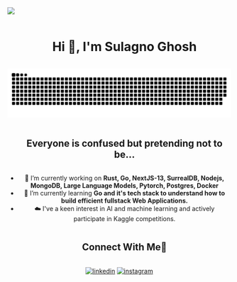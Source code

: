 
<!--horizontal divider(gradiant)-->
<img src="https://user-images.githubusercontent.com/73097560/115834477-dbab4500-a447-11eb-908a-139a6edaec5c.gif">

<!--h1 without bottom border-->
<div id="user-content-toc" align = "center">
    <ul align = "center">
    <summary><h1 style="display: inline-block">Hi 👋, I'm Sulagno Ghosh</h1></summary>
    </ul>
</div>


<!--- snake -->
<div align="center">
  <a>
    <img src="https://github.com/1999AZZAR/1999AZZAR/blob/readme/resources/img/grid-snake.svg" alt="snake">
  </a>
</div>

<!--h2 without bottom border-->
<div id="user-content-toc" align = "center">
  <ul align="center">
    <summary><h2 style="display: inline-block">Everyone is confused but pretending not to be...</h2></summary>
  </ul>
</div>


<!--Intro start-->
<div align = "center">


- 🔭 I’m currently working on **Rust, Go, NextJS-13, SurrealDB, Nodejs, MongoDB, Large Language Models, Pytorch, Postgres, Docker**
- 🌱 I’m currently learning **Go and it's tech stack to understand how to build efficient fullstack Web Applications.**
- ☁️ I've a keen interest in AI and machine learning and actively participate in Kaggle competitions.


</div>

<!-- Connect with me -->
<!--h2 without bottom border-->
<div id="user-content-toc" align = "center">
  <ul align="center">
    <summary><h2 style="display: inline-block">Connect With Me🤝</h2></summary>
  </ul>
</div>

<!--icons and links-->
<p align="center">
<a href="https://www.linkedin.com/in/sulagnog" target="blank"><img align="center" src="https://user-images.githubusercontent.com/88904952/234979284-68c11d7f-1acc-4f0c-ac78-044e1037d7b0.png" alt="linkedin" height="50" width="50" /></a>
<a href="https://www.instagram.com/sulagnoghosh/" target="blank"><img align="center" src="https://user-images.githubusercontent.com/88904952/234981169-2dd1e58f-4b7e-468c-8213-034ba62156c3.png" alt="instagram" height="50" width="50" /></a>

  
</p>



